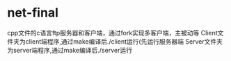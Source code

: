 # net-final 
cpp文件的c语言ftp服务器和客户端，通过fork实现多客户端，主被动等
Client文件夹为client端程序,通过make编译后./client运行(先运行服务器端
Server文件夹为server端程序,通过make编译后./server运行
